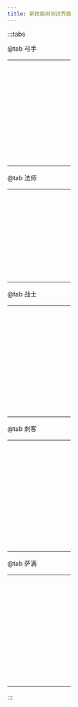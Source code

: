 ```yaml
---
title: 新技能树测试界面
---
```



:::tabs

@tab 弓手

|      |      |      |      |      |      |      |      |      |
|------|------|------|------|------|------|------|------|------|
|      |      |      |      |<skill name="Arrow_Bomb"/>|      |      |      |      |
|      |      |      |      |<skill name="竖线"/> |      |      |      |      |
|      |      |      |      |<skill name="Bow_Proficiency I"/>|<skill name="横线"/>|<skill name="Cheaper_Arrow_Bomb I"/>|      |      |
|      |      |      |      |<skill name="竖线"/>|      |      |      |      |
|      |      |      |      |<skill name="Heart_Shatter"/>|      |      |      |      |
|      |      |      |      |<skill name="竖线"/>|      |      |      |      |
|      |      |<skill name="Double_Shots"/>|<skill name="横线"/>|<skill name="Escape"/>|<skill name="横线"/>|<skill name="Power_Shots"/> |      |      |
|      |      |<skill name="竖线"/>|      |      |      |<skill name="竖线"/>|      |      |
|<skill name="右下"/>|<skill name="丁字"/>|<skill name="Arrow_Storm"/>|<skill name="横线"/>|<skill name="Cheaper_Escape_I"/>|<skill name="横线"/>|<skill name="Arrow_Shield"/>|<skill name="横线"/>|<skill name="左下"/>|
|<skill name="竖线"/>|<skill name="Windy_Feet"/>|<skill name="竖线"/>|   |<skill name="竖线"/>|   |<skill name="竖线"/> ||<skill name="竖线"/> |
|<skill name="竖线"/>|  |<skill name="竖线"/>|   |<skill name="竖线"/>|   |<skill name="竖线"/> ||<skill name="竖线"/> |
|<skill name="Air_Mastery_(Archer)"/>|      |<skill name="Thunder_Mastery_(Archer)"/>|<skill name="横线"/>|<skill name="十字"/>|<skill name="横线"/>|<skill name="Fire_Mastery_(Archer)"/>|      |<skill name="Water_Mastery_(Archer)"/>|
|<skill name="竖线"/>|  |<skill name="竖线"/>|   |<skill name="Earth_Mastery_(Archer)"/>|   |<skill name="竖线"/> ||<skill name="竖线"/> |
|<skill name="Nimble_String"/>|<skill name="横线"/>|<skill name="Arrow_Rain"/>|      |<skill name="竖线"/>|      |<skill name="竖线"/>|      |<skill name="竖线"/>|
|<skill name="竖线"/>|      |<skill name="竖线"/>|      |<skill name="Bryophyte_Roots"/>|<skill name="横线"/>|<skill name="Fire_Creep"/>|<skill name="横线"/>|<skill name="Phantom_Ray"/>|
|<skill name="Triple_Shots"/>|<skill name="丁字"/>|<skill name="Frenzy"/>|      |<skill name="竖线"/>|      |      |      |<skill name="竖线"/>|
|      |<skill name="竖线"/>|      |      |<skill name="竖线"/>|      |      |      |<skill name="竖线"/>|
|      |<skill name="Guardian_Angels"/>|      |<skill name="右下"/>|<skill name="Basaltic_Trap"/>|<skill name="左下"/>|      |<skill name="右下"/>|<skill name="Focus"/>|
|      |<skill name="竖线"/>|      |<skill name="竖线"/>||<skill name="竖线"/>|      |<skill name="竖线"/>|      |
|<skill name="右下"/>|<skill name="Windstorm"/>|<skill name="横线"/>|<skill name="Cheaper_Arrow_Storm_I"/>|<skill name="丁字"/>|<skill name="Implosion"/>|<skill name="丁字"/>|<skill name="Arrow_Wall"/>|<skill name="左下"/>|
|<skill name="竖线"/>|<skill name="竖线"/>|      |<skill name="右下"/>|<skill name="Patient_Hunter"/>|<skill name="横线"/>|<skill name="Grappling_Hook"/>|<skill name="右下"/>|<skill name="More_Focus_I"/>|
|<skill name="竖线"/>|<skill name="Stormy_Feet"/>|      |<skill name="Call_of_the_Hound"/>|<skill name="竖线"/>|      |      |<skill name="Phantom_Force"/>|<skill name="竖线"/>|
|<skill name="竖线"/>|      |      |      |<skill name="竖线"/>|      |      |      |<skill name="竖线"/>|
|<skill name="Leap"/>|<skill name="横线"/>|<skill name="Traveler"/>|<skill name="丁字"/>|<skill name="Bouncing_Bomb"/>|<skill name="丁字"/>|<skill name="Ivyroot_Mamba"/>|<skill name="丁字"/>|<skill name="Twain's_Arc"/>|
|<skill name="竖线"/>|      |      |<skill name="竖线"/>|      |<skill name="Rocket_Jump"/>|<skill name="竖线"/>|<skill name="Scorched_Earth"/>|<skill name="竖线"/>|
|<skill name="竖线"/>|      |      |<skill name="More_Traps"/>|<skill name="左下"/>|      |<skill name="竖线"/>|      |<skill name="竖线"/>|
|<skill name="Refined_Gunpowder"/>|<skill name="丁字"/>|<skill name="Fierce_Stomp"/>|<skill name="丁字"/>|<skill name="Cheaper_Arrow_Shield_I"/>|<skill name="丁字"/>|<skill name="Honed_Shield"/>|<skill name="丁字"/>|<skill name="Shocking_Bomb"/>|
|<skill name="竖线"/>|<skill name="Bounding_Stride"/>|<skill name="竖线"/>|<skill name="竖线"/>|      |<skill name="Homing_Shots"/>|      |<skill name="竖线"/>|      |
|<skill name="竖线"/>|      |<skill name="竖线"/>|<skill name="竖线"/>|      |      |      |<skill name="竖线"/>|      |
|<skill name="竖线"/>|      |<skill name="竖线"/>|<skill name="Mana_Trap"/>|<skill name="丁字"/>|<skill name="Cheaper_Arrow_Storm_II"/>|<skill name="丁字"/>|<skill name="Initiator"/>|<skill name="左下"/>|
|<skill name="Vigilant_Sentinels"/>|<skill name="横线"/>|<skill name="Escape_Artist"/>|<skill name="横线"/>|<skill name="Murder_Flock"/>|<skill name="丁字"/>|<skill name="Decimator"/>|<skill name="丁字"/>|<skill name="Phasing_Beam"/>|
|<skill name="竖线"/>|      |<skill name="竖线"/>|      |<skill name="竖线"/>|<skill name="Spectral_Hover"/> |      |<skill name="竖线"/>|      |
|<skill name="Recycling"/>|<skill name="丁字"/>|<skill name="Shrapnel_Bomb"/>|<skill name="丁字"/>|<skill name="Cheaper_Escape_II"/>|<skill name="丁字"/>|<skill name="丁字"/>|<skill name="Cheaper_Arrow_Shield_II"/>|<skill name="左下"/>|
|      |<skill name="竖线"/>|      |<skill name="Hookshot"/>|      |<skill name="竖线"/>|<skill name="Ghostly_Trigger"/>|<skill name="丁字"/>|<skill name="Coursing_Restraints"/>|
|      |<skill name="竖线"/>|      |      |      |<skill name="竖线"/>|      |<skill name="竖线"/>|      |
|<skill name="右下"/>|<skill name="Arrow_Hurricane"/>|<skill name="左下"/>|<skill name="Beast_Lore"/>|<skill name="丁字"/>|<skill name="Tangled_Traps"/>|      |<skill name="Crepuscular_Ray"/>|      |
|<skill name="竖线"/>|<skill name="竖线"/>|<skill name="竖线"/>|<skill name="右下"/>|<skill name="Chilling_Snare"/>|<skill name="左下"/>|      |<skill name="竖线"/>|      |
|<skill name="All-Seeing_Panoptes"/>|<skill name="竖线"/>|<skill name="竖线"/>|<skill name="Swift_Primer"/>|      |<skill name="Snow_Storm"/>|<skill name="丁字"/>|<skill name="More_Focus_II"/>|      |
|      |<skill name="竖线"/>|<skill name="Elusive"/>|<skill name="竖线"/>|      |      |<skill name="竖线"/>|      |      |
|      |<skill name="Geyser_Stomp"/>|<skill name="横线"/>|<skill name="Grape_Bomb"/>|<skill name="横线"/>|<skill name="横线"/>|<skill name="Cheaper_Arrow_Bomb_II"/>|      |      |


@tab 法师

|      |      |      |      |      |      |      |      |      |
|------|------|------|------|------|------|------|------|------|
|      |      |      |      |<skill name="Meteor"/>|      |      |      |      |
|      |      |      |      |<skill name="竖线"/>|      |      |      |      |
|      |      |      |      |<skill name="Wand_Proficiency_I"/>|<skill name="横线"/>|<skill name="Cheaper_Meteor_I"/>|      |      |
|      |      |      |      |<skill name="竖线"/>|      |      |      |      |
|      |      |      |      |<skill name="Shooting_Star"/>|      |      |      |      |
|      |      |      |      |<skill name="竖线"/>|      |      |      |      |
|      |      |<skill name="Wand_Proficiency_II"/>|<skill name="横线"/>|<skill name="Teleport"/>|<skill name="横线"/>|<skill name="Wisdom"/>|      |      |
|      |      |<skill name="竖线"/>|      |      |      |<skill name="竖线"/>|      |      |
|<skill name="右下"/>|<skill name="横线"/>|<skill name="Heal"/>|<skill name="横线"/>|<skill name="Cheaper_Teleport_I"/>|<skill name="横线"/>|<skill name="Ice_Snake"/>|<skill name="横线"/>|<skill name="左下"/>|
|<skill name="竖线"/>|      |<skill name="竖线"/>|      |<skill name="竖线"/>|      |<skill name="竖线"/>|      |<skill name="竖线"/>|
|<skill name="竖线"/>|      |<skill name="竖线"/>|      |<skill name="竖线"/>|      |<skill name="竖线"/>|      |<skill name="竖线"/>|
|<skill name="Air_Mastery_(Mage)"/>|      |<skill name="Thunder_Mastery_(Mage)"/>|<skill name="横线"/>|<skill name="左丁字"/>|      |<skill name="Fire_Mastery_(Mage)"/>|<skill name="丁字"/>|<skill name="Earth_Mastery_(Mage)"/>|
|<skill name="竖线"/>|      |<skill name="竖线"/>|      |<skill name="Water_Mastery_(Mage)"/>|      |      |<skill name="竖线"/>|      |
|<skill name="Wind_Slash"/>|<skill name="丁字"/>|<skill name="Thunderstorm"/>|      |<skill name="竖线"/>|      |      |<skill name="Burning_Sigil"/>|<skill name="左下"/>|
|      |<skill name="竖线"/>|      |      |<skill name="Sunshower"/>|      |      |<skill name="竖线"/>|<skill name="Crashing_Comet"/>|
|      |<skill name="竖线"/>|      |      |<skill name="竖线"/>|      |      |<skill name="竖线"/>|      |
|      |<skill name="Windsweeper"/>|      |      |<skill name="Ophanim"/>|      |<skill name="右下"/>|<skill name="Arcane_Transfer"/>|      |
|      |<skill name="竖线"/>|      |      |<skill name="竖线"/>|      |<skill name="竖线"/>|      |      |
|<skill name="右下"/>|<skill name="Cheaper_Heal_I"/>|<skill name="丁字"/>|<skill name="横线"/>|<skill name="Purification"/>|<skill name="横线"/>|<skill name="Sentient_Snake"/>|<skill name="丁字"/>|<skill name="左下"/>|
|<skill name="Eye_Piercer"/>|      |<skill name="Breathless"/>|      |<skill name="竖线"/>|<skill name="Larger_Heal"/>|      |<skill name="竖线"/>|<skill name="Larger_Mana_Bank_I"/>|
|<skill name="竖线"/>|      |      |      |<skill name="竖线"/>|      |      |<skill name="竖线"/>|      |
|<skill name="Cheaper_Ice_Snake_I"/>|<skill name="丁字"/>|<skill name="Fortitude"/>|<skill name="丁字"/>|<skill name="Cheaper_Teleport_II"/>|<skill name="丁字"/>|<skill name="丁字"/>|<skill name="Pyrokinesis"/>|      |
|<skill name="竖线"/>|<skill name="Blink"/>|      |<skill name="竖线"/>|      |<skill name="竖线"/>|<skill name="Freezing_Sigil"/>|<skill name="竖线"/>|      |
|<skill name="竖线"/>|      |<skill name="右下"/>|<skill name="Resilient_Light"/>|<skill name="丁字"/>|<skill name="Snake_Nest"/>|<skill name="丁字"/>|<skill name="Seance"/>|<skill name="左下"/>|
|<skill name="Transonic_Warp"/>|<skill name="丁字"/>|<skill name="Fluid_Healing_(Mage)"/>|<skill name="横线"/>|<skill name="Orphion's_Pulse"/>|<skill name="丁字"/>|<skill name="Arcane_Restoration"/>|      |<skill name="竖线"/>|
|      |<skill name="竖线"/>|      |      |<skill name="竖线"/>|<skill name="Incandescence"/>|      |      |<skill name="竖线"/>|
|<skill name="右下"/>|<skill name="Diffusion"/>|      |      |<skill name="Lightweaver"/>|<skill name="丁字"/>|<skill name="Arcane_Speed"/>|<skill name="右下"/>|<skill name="Larger_Mana_Bank_II"/>|
|<skill name="More_Winded_I"/>|<skill name="竖线"/>|      |      |      |<skill name="竖线"/>|      |<skill name="Psychokinesis"/>|<skill name="竖线"/>|
|<skill name="右下"/>|<skill name="Cheaper_Ice_Snake_II"/>|<skill name="丁字"/>|<skill name="Explosive_Entrance"/>|<skill name="丁字"/>|<skill name="Cheaper_Meteor_II"/>|      |<skill name="右下"/>|<skill name="Chaos_Explosion"/>|
|<skill name="Time_Dilation"/>|      |<skill name="Gust"/>|<skill name="丁字"/>|<skill name="Augury"/>|      |<skill name="右下"/>|<skill name="Arctic_Snake"/>|      |
|<skill name="竖线"/>|      |      |<skill name="Searing_Light"/>|<skill name="竖线"/>|      |<skill name="Arcane_Power"/>|<skill name="竖线"/>|      |
|<skill name="More_Winded_II"/>|<skill name="横线"/>|<skill name="Devitalize"/>|<skill name="丁字"/>|<skill name="Everlasting_Light"/>|<skill name="右下"/>|      |<skill name="Larger_Mana_Bank_III"/>|      |
|<skill name="竖线"/>|      |      |<skill name="Divination"/>|<skill name="右下"/>|<skill name="Sunflare"/>|      |<skill name="竖线"/>|      |
|<skill name="竖线"/>|      |      |      |<skill name="Halo"/>|<skill name="右丁字"/>|<skill name="横线"/>|<skill name="Arcane_Overflow"/>|<skill name="左下"/>|
|<skill name="Timelock"/>|<skill name="横线"/>|<skill name="Cheaper_Heal_II"/>|<skill name="横线"/>|<skill name="横线"/>|<skill name="Manastorm"/>|      |      |<skill name="Memory_Recollection"/>|

@tab 战士

|      |      |      |      |      |      |      |      |      |
|------|------|------|------|------|------|------|------|------|
|      |      |      |      |<skill name="Bash"/>|      |      |      |      |
|      |      |      |      |<skill name="竖线"/>|      |      |      |      |
|      |      |<skill name="Cheaper_Bash_I"/>|<skill name="横线"/>|<skill name="Spear_Proficiency_I"/>|      |      |      |      |
|      |      |      |      |<skill name="竖线"/>|      |      |      |      |
|      |      |      |      |<skill name="Double_Bash"/>|      |      |      |      |
|      |      |      |      |<skill name="竖线"/>|      |      |      |      |
|      |      |<skill name="Vehement"/>|<skill name="横线"/>|<skill name="Charge"/>|<skill name="横线"/>|<skill name="Tougher_Skin"/>|      |      |
|      |      |<skill name="竖线"/>|      |      |      |<skill name="竖线"/>|      |      |
|<skill name="右下"/>|<skill name="丁字"/>|<skill name="Uppercut"/>|<skill name="横线"/>|<skill name="Cheaper_Charge_I"/>|<skill name="横线"/>|<skill name="War_Scream"/>|<skill name="横线"/>|<skill name="左下"/>|
|      |<skill name="Heavy_Impact"/>|      |      |      |      |      |      |      |
|      |      |      |      |      |      |      |      |      |
|      |      |      |      |      |      |      |      |      |
|      |      |      |      |      |      |      |      |      |
|      |      |      |      |      |      |      |      |      |
|      |      |      |      |      |      |      |      |      |
|      |      |      |      |      |      |      |      |      |
|      |      |      |      |      |      |      |      |      |
|      |      |      |      |      |      |      |      |      |
|      |      |      |      |      |      |      |      |      |
|      |      |      |      |      |      |      |      |      |
|      |      |      |      |      |      |      |      |      |
|      |      |      |      |      |      |      |      |      |
|      |      |      |      |      |      |      |      |      |
|      |      |      |      |      |      |      |      |      |
|      |      |      |      |      |      |      |      |      |
|      |      |      |      |      |      |      |      |      |
|      |      |      |      |      |      |      |      |      |
|      |      |      |      |      |      |      |      |      |
|      |      |      |      |      |      |      |      |      |
|      |      |      |      |      |      |      |      |      |
|      |      |      |      |      |      |      |      |      |
|      |      |      |      |      |      |      |      |      |
|      |      |      |      |      |      |      |      |      |
|      |      |      |      |      |      |      |      |      |
|      |      |      |      |      |      |      |      |      |
|      |      |      |      |      |      |      |      |      |
|      |      |      |      |      |      |      |      |      |
|      |      |      |      |      |      |      |      |      |
|      |      |      |      |      |      |      |      |      |
|      |      |      |      |      |      |      |      |      |
|      |      |      |      |      |      |      |      |      |
|      |      |      |      |      |      |      |      |      |

@tab 刺客

|      |      |      |      |      |      |      |      |      |
|------|------|------|------|------|------|------|------|------|
|      |      |      |      |      |      |      |      |      |
|      |      |      |      |      |      |      |      |      |
|      |      |      |      |      |      |      |      |      |
|      |      |      |      |      |      |      |      |      |
|      |      |      |      |      |      |      |      |      |
|      |      |      |      |      |      |      |      |      |
|      |      |      |      |      |      |      |      |      |
|      |      |      |      |      |      |      |      |      |
|      |      |      |      |      |      |      |      |      |
|      |      |      |      |      |      |      |      |      |
|      |      |      |      |      |      |      |      |      |
|      |      |      |      |      |      |      |      |      |
|      |      |      |      |      |      |      |      |      |
|      |      |      |      |      |      |      |      |      |
|      |      |      |      |      |      |      |      |      |
|      |      |      |      |      |      |      |      |      |
|      |      |      |      |      |      |      |      |      |
|      |      |      |      |      |      |      |      |      |
|      |      |      |      |      |      |      |      |      |
|      |      |      |      |      |      |      |      |      |
|      |      |      |      |      |      |      |      |      |
|      |      |      |      |      |      |      |      |      |
|      |      |      |      |      |      |      |      |      |
|      |      |      |      |      |      |      |      |      |
|      |      |      |      |      |      |      |      |      |
|      |      |      |      |      |      |      |      |      |
|      |      |      |      |      |      |      |      |      |
|      |      |      |      |      |      |      |      |      |
|      |      |      |      |      |      |      |      |      |
|      |      |      |      |      |      |      |      |      |
|      |      |      |      |      |      |      |      |      |
|      |      |      |      |      |      |      |      |      |
|      |      |      |      |      |      |      |      |      |
|      |      |      |      |      |      |      |      |      |
|      |      |      |      |      |      |      |      |      |
|      |      |      |      |      |      |      |      |      |
|      |      |      |      |      |      |      |      |      |
|      |      |      |      |      |      |      |      |      |
|      |      |      |      |      |      |      |      |      |
|      |      |      |      |      |      |      |      |      |
|      |      |      |      |      |      |      |      |      |
|      |      |      |      |      |      |      |      |      |

@tab 萨满

|      |      |      |      |      |      |      |      |      |
|------|------|------|------|------|------|------|------|------|
|      |      |      |      |      |      |      |      |      |
|      |      |      |      |      |      |      |      |      |
|      |      |      |      |      |      |      |      |      |
|      |      |      |      |      |      |      |      |      |
|      |      |      |      |      |      |      |      |      |
|      |      |      |      |      |      |      |      |      |
|      |      |      |      |      |      |      |      |      |
|      |      |      |      |      |      |      |      |      |
|      |      |      |      |      |      |      |      |      |
|      |      |      |      |      |      |      |      |      |
|      |      |      |      |      |      |      |      |      |
|      |      |      |      |      |      |      |      |      |
|      |      |      |      |      |      |      |      |      |
|      |      |      |      |      |      |      |      |      |
|      |      |      |      |      |      |      |      |      |
|      |      |      |      |      |      |      |      |      |
|      |      |      |      |      |      |      |      |      |
|      |      |      |      |      |      |      |      |      |
|      |      |      |      |      |      |      |      |      |
|      |      |      |      |      |      |      |      |      |
|      |      |      |      |      |      |      |      |      |
|      |      |      |      |      |      |      |      |      |
|      |      |      |      |      |      |      |      |      |
|      |      |      |      |      |      |      |      |      |
|      |      |      |      |      |      |      |      |      |
|      |      |      |      |      |      |      |      |      |
|      |      |      |      |      |      |      |      |      |
|      |      |      |      |      |      |      |      |      |
|      |      |      |      |      |      |      |      |      |
|      |      |      |      |      |      |      |      |      |
|      |      |      |      |      |      |      |      |      |
|      |      |      |      |      |      |      |      |      |
|      |      |      |      |      |      |      |      |      |
|      |      |      |      |      |      |      |      |      |
|      |      |      |      |      |      |      |      |      |
|      |      |      |      |      |      |      |      |      |
|      |      |      |      |      |      |      |      |      |
|      |      |      |      |      |      |      |      |      |
|      |      |      |      |      |      |      |      |      |
|      |      |      |      |      |      |      |      |      |
|      |      |      |      |      |      |      |      |      |
|      |      |      |      |      |      |      |      |      |

:::